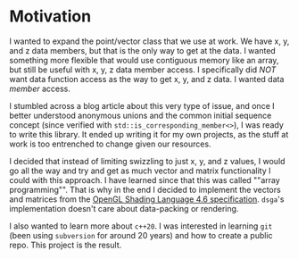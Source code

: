 # Motivation

I wanted to expand the point/vector class that we use at work. We have x, y, and z data members, but that is the only way to get at the data. I wanted something more flexible that would use contiguous memory like an array, but still be useful with x, y, z data member access. I specifically did *NOT* want data function access as the way to get x, y, and z data. I wanted data *member* access.

I stumbled across a blog article about this very type of issue, and once I better understood anonymous unions and the common initial sequence concept (since verified with ```std::is_corresponding_member<>```), I was ready to write this library. It ended up writing it for my own projects, as the stuff at work is too entrenched to change given our resources.

I decided that instead of limiting swizzling to just x, y, and z values, I would go all the way and try and get as much vector and matrix functionality I could with this approach. I have learned since that this was called ""array programming"". That is why in the end I decided to implement the vectors and matrices from the [OpenGL Shading Language 4.6 specification](https://www.khronos.org/registry/OpenGL/specs/gl/GLSLangSpec.4.60.pdf). ```dsga```'s implementation doesn't care about data-packing or rendering.

I also wanted to learn more about ```c++20```. I was interested in learning ```git``` (been using ```subversion``` for around 20 years) and how to create a public repo. This project is the result.
